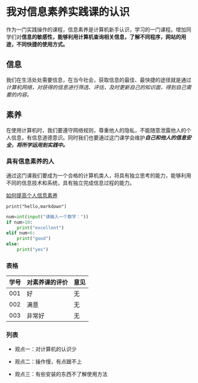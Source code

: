 # 我对信息素养实践课的认识

作为一门实践操作的课程，信息素养是计算机新手认识，学习的一门课程。增加同学们对**信息的敏感性，能够利用计算机查询相关信息，了解不同程序，网站的用途，不同快捷的使用方式。**

## 信息

我们在生活处处需要信息，在当今社会，获取信息的最佳、最快捷的途径就是通过*计算机网络，对获得的信息进行筛选、评估，及时更新自己的知识面，得到自己需要的内容。*

## 素养

在使用计算机时，我们要遵守网络规则，尊重他人的隐私，不能随意泄露他人的个人信息，有信息道德意识。同时我们也要通过这门课学会维护***自己和他人的信息安全，将所学运用到实践中。***

### 具有信息素养的人

通过这门课我们要成为一个合格的计算机类人，将具有独立思考的能力，能够利用不同的信息技术和系统，具有独立完成信息过程的能力。

[如何提高个人信息素养](https://wenku.baidu.com/view/4df8f3dcd15abe23482f4d79.html)

`print("hello,markdown")`

```python
num=int(input("请输入一个数字："))
if num>10:
    print("excellent")
elif num>6:
    print("good")
else:
    print("yes")
```

### 表格

| 学号 | 对素养课的评价 | 意见 |
| ---- | -------------- | ---- |
| 001  | 好             | 无   |
| 002  | 满意           | 无   |
| 003  | 非常好         | 无   |

### 列表

- 观点一：对计算机的认识少

- 观点二：操作慢，有点跟不上

- 观点三：有些安装的东西不了解使用方法

  